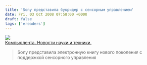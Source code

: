 ```yaml
---
title: 'Sony представила букридер с сенсорным управлением'
date: Fri, 03 Oct 2008 07:58:00 +0000
draft: false
tags: ['ereaders']
---
```


![](http://hard.compulenta.ru/upload/iblock/8e2/sony.jpg)  
[Компьюлента. Новости науки и техники.](http://hard.compulenta.ru/372747/)

> Sony представила электронную книгу нового поколения с поддержкой сенсорного управления